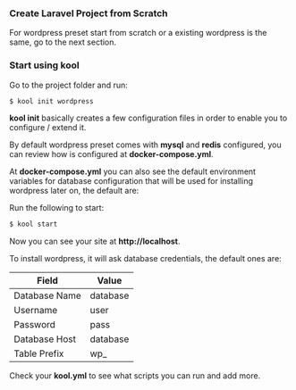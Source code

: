 ### Create Laravel Project from Scratch

For wordpress preset start from scratch or a existing wordpress is the same, go to the next section.

### Start using kool

Go to the project folder and run:

```bash
$ kool init wordpress
```

**kool init** basically creates a few configuration files in order to enable you to configure / extend it.

By default wordpress preset comes with **mysql** and **redis** configured, you can review how is configured at **docker-compose.yml**.

At **docker-compose.yml** you can also see the default environment variables for database configuration that will be used for installing wordpress later on, the default are:

Run the following to start:

```bash
$ kool start
```

Now you can see your site at **http://localhost**.

To install wordpress, it will ask database credentials, the default ones are:

| Field         | Value    |
|---------------|----------|
| Database Name | database |
| Username      | user     |
| Password      | pass     |
| Database Host | database |
| Table Prefix  | wp_      |

Check your **kool.yml** to see what scripts you can run and add more.

